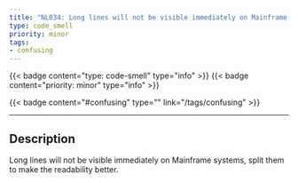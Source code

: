 ```yaml
---
title: "NL034: Long lines will not be visible immediately on Mainframe systems"
type: code_smell
priority: minor
tags:
- confusing 
---
```


{{< badge content="type: code-smell" type="info" >}}
{{< badge content="priority: minor" type="info" >}}


{{< badge content="#confusing" type="" link="/tags/confusing" >}}

---

## Description
Long lines will not be visible immediately on Mainframe systems, split them to make the readability better.

